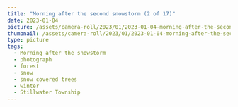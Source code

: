 ```yaml
---
title: "Morning after the second snowstorm (2 of 17)"
date: 2023-01-04
picture: /assets/camera-roll/2023/01/2023-01-04-morning-after-the-second-snowstorm-02/20230104_144728435_iOS.jpg
thumbnail: /assets/camera-roll/2023/01/2023-01-04-morning-after-the-second-snowstorm-02/20230104_144728435_iOS-thumbnail.jpg
type: picture
tags:
  - Morning after the snowstorm
  - photograph
  - forest
  - snow
  - snow covered trees
  - winter
  - Stillwater Township
---
```

